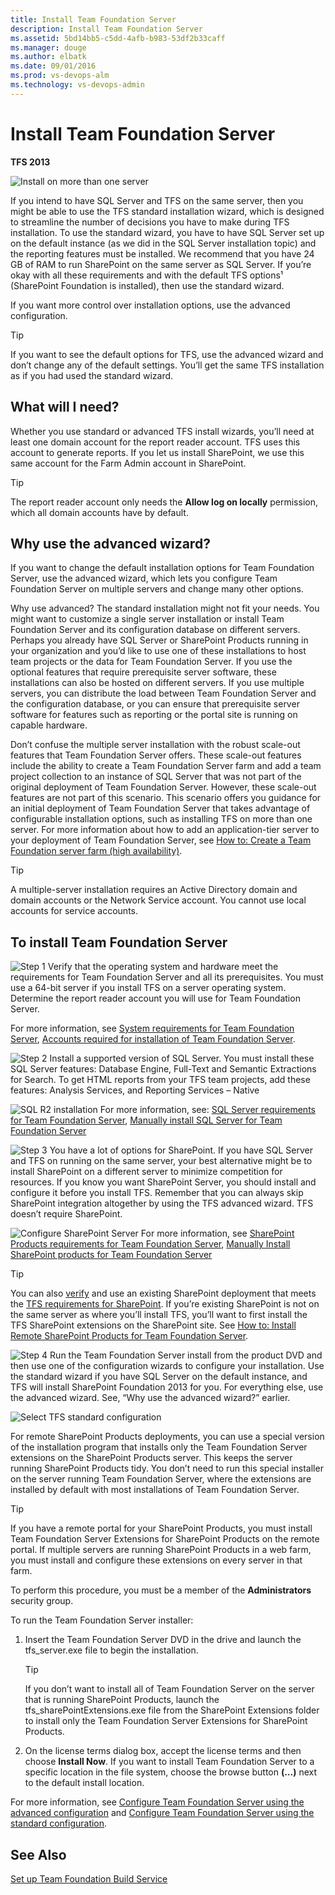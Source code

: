 ```yaml
---
title: Install Team Foundation Server
description: Install Team Foundation Server
ms.assetid: 5bd14bb5-c5dd-4afb-b983-53df2b33caff
ms.manager: douge
ms.author: elbatk
ms.date: 09/01/2016
ms.prod: vs-devops-alm
ms.technology: vs-devops-admin
---
```


# Install Team Foundation Server

**TFS 2013**

![Install on more than one server](../_img/2013-install.png)

If you intend to have SQL Server and TFS on the same server, then you might be able to use the TFS standard installation wizard, which is designed to streamline the number of decisions you have to make during TFS installation. To use the standard wizard, you have to have SQL Server set up on the default instance (as we did in the SQL Server installation topic) and the reporting features must be installed. We recommend that you have 24 GB of RAM to run SharePoint on the same server as SQL Server. If you’re okay with all these requirements and with the default TFS options¹ (SharePoint Foundation is installed), then use the standard wizard.

If you want more control over installation options, use the advanced configuration.

> [!TIP]
> If you want to see the default options for TFS, use the advanced wizard and don’t change any of the default settings. You’ll get the same TFS installation as if you had used the standard wizard.

## What will I need?

Whether you use standard or advanced TFS install wizards, you’ll need at least one domain account for the report reader account. TFS uses this account to generate reports. If you let us install SharePoint, we use this same account for the Farm Admin account in SharePoint.

> [!TIP]
> The report reader account only needs the **Allow log on locally** permission, which all domain accounts have by default.

## Why use the advanced wizard?

If you want to change the default installation options for Team Foundation Server, use the advanced wizard, which lets you configure Team Foundation Server on multiple servers and change many other options.

Why use advanced? The standard installation might not fit your needs. You might want to customize a single server installation or install Team Foundation Server and its configuration database on different servers. Perhaps you already have SQL Server or SharePoint Products running in your organization and you’d like to use one of these installations to host team projects or the data for Team Foundation Server. If you use the optional features that require prerequisite server software, these installations can also be hosted on different servers. If you use multiple servers, you can distribute the load between Team Foundation Server and the configuration database, or you can ensure that prerequisite server software for features such as reporting or the portal site is running on capable hardware.

Don’t confuse the multiple server installation with the robust scale-out features that Team Foundation Server offers. These scale-out features include the ability to create a Team Foundation Server farm and add a team project collection to an instance of SQL Server that was not part of the original deployment of Team Foundation Server. However, these scale-out features are not part of this scenario. This scenario offers you guidance for an initial deployment of Team Foundation Server that takes advantage of configurable installation options, such as installing TFS on more than one server. For more information about how to add an application-tier server to your deployment of Team Foundation Server, see [How to: Create a Team Foundation server farm (high availability)](../create-tfs-farm.md).

> [!TIP]
> A multiple-server installation requires an Active Directory domain and domain accounts or the Network Service account. You cannot use local accounts for service accounts.

## To install Team Foundation Server

![Step 1](../_img/ic646324.png) Verify that the operating system and hardware meet the requirements for Team Foundation Server and all its prerequisites. You must use a 64-bit server if you install TFS on a server operating system. Determine the report reader account you will use for Team Foundation Server.

For more information, see [System requirements for Team Foundation Server](../../requirements.md), [Accounts required for installation of Team Foundation Server](../../requirements.md#accounts).

![Step 2](../_img/ic646325.png) Install a supported version of SQL Server. You must install these SQL Server features: Database Engine, Full-Text and Semantic Extractions for Search. To get HTML reports from your TFS team projects, add these features: Analysis Services, and Reporting Services – Native

![SQL R2 installation](../_img/ic665430.png)
For more information, see: [SQL Server requirements for Team Foundation Server](../../requirements.md#sql-server), [Manually install SQL Server for Team Foundation Server](../sql-server/install-sql-server.md)

![Step 3](../_img/ic646326.png) You have a lot of options for SharePoint. If you have SQL Server and TFS on running on the same server, your best alternative might be to install SharePoint on a different server to minimize competition for resources. If you know you want SharePoint Server, you should install and configure it before you install TFS. Remember that you can always skip SharePoint integration altogether by using the TFS advanced wizard. TFS doesn’t require SharePoint.

![Configure SharePoint Server](../_img/ic665433.png)
For more information, see [SharePoint Products requirements for Team Foundation Server](../../requirements.md#sharepoint), [Manually Install SharePoint products for Team Foundation Server](../sharepoint/install-sharepoint.md)

> [!TIP]
> You can also [verify](../sharepoint/verify-sharepoint.md) and use an existing SharePoint deployment that meets the [TFS requirements for SharePoint](../../requirements.md#sharepoint). If you’re existing SharePoint is not on the same server as where you’ll install TFS, you’ll want to first install the TFS SharePoint extensions on the SharePoint site. See [How to: Install Remote SharePoint Products for Team Foundation Server](../sharepoint/setup-remote-sharepoint.md).

![Step 4](../_img/ic646327.png) Run the Team Foundation Server install from the product DVD and then use one of the configuration wizards to configure your installation. Use the standard wizard if you have SQL Server on the default instance, and TFS will install SharePoint Foundation 2013 for you. For everything else, use the advanced wizard. See, “Why use the advanced wizard?” earlier.

![Select TFS standard configuration](../_img/ic665325.png)

For remote SharePoint Products deployments, you can use a special version of the installation program that installs only the Team Foundation Server extensions on the SharePoint Products server. This keeps the server running SharePoint Products tidy. You don’t need to run this special installer on the server running Team Foundation Server, where the extensions are installed by default with most installations of Team Foundation Server.

> [!TIP]
> If you have a remote portal for your SharePoint Products, you must install Team Foundation Server Extensions for SharePoint Products on the remote portal. If multiple servers are running SharePoint Products in a web farm, you must install and configure these extensions on every server in that farm.


To perform this procedure, you must be a member of the **Administrators** security group.

<a name="installer"></a>
To run the Team Foundation Server installer:

1.  Insert the Team Foundation Server DVD in the drive and launch the tfs\_server.exe file to begin the installation.

	> [!TIP]
	> If you don’t want to install all of Team Foundation Server on the server that is running SharePoint Products, launch the tfs_sharePointExtensions.exe file from the SharePoint Extensions folder to install only the Team Foundation Server Extensions for SharePoint Products.

2.  On the license terms dialog box, accept the license terms and then choose **Install Now**. If you want to install Team Foundation Server to a specific location in the file system, choose the browse button **(…)** next to the default install location.

For more information, see [Configure Team Foundation Server using the advanced configuration](config-tfs-advanced.md) and [Configure Team Foundation Server using the standard configuration](config-tfs-standard.md).

## See Also

[Set up Team Foundation Build Service](https://msdn.microsoft.com/en-us/library/ee259687(v=vs.120).aspx) 
